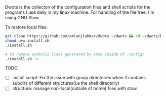 Dwots is the collecton of the configuration files and shell scripts
for the programs I use daily in my linux machine.
For handling of the file tree, I'm using GNU Stow.

To restore local files:
```bash
git clone https://github.com/amlanjlahkar/dwots ~/dwots && cd ~/dwots/home/
chmod u+x install.sh
./install.sh

# to remove symbolic links generated by stow inside of .config/
./install.sh -u
```

TODO
  - [ ] install script: Fix the issue with group directories when it contains subdirs of different structures(i.e the shell directory)
  - [ ] structure: manage non-local(outside of home) files with stow

